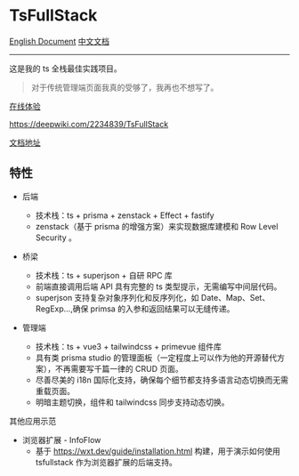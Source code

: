 # TsFullStack

[English Document](./README.md) [中文文档](./README_zh.md)

---

这是我的 ts 全栈最佳实践项目。

> 对于传统管理端页面我真的受够了，我再也不想写了。

[在线体验](http://tsfullstack.heartstack.space/)

https://deepwiki.com/2234839/TsFullStack

[文档地址](https://shenzilong.cn/index/TsFullStack.html#20250413211142-d533spm)

## 特性

- 后端
  - 技术栈：ts + prisma + zenstack + Effect + fastify
  - zenstack（基于 prisma 的增强方案）来实现数据库建模和 Row Level Security 。

- 桥梁
  - 技术栈：ts + superjson + 自研 RPC 库
  - 前端直接调用后端 API 具有完整的 ts 类型提示，无需编写中间层代码。
  - superjson 支持复杂对象序列化和反序列化，如 Date、Map、Set、RegExp...,确保 primsa 的入参和返回结果可以无缝传递。

- 管理端
  - 技术栈：ts + vue3 + tailwindcss + primevue 组件库
  - 具有类 prisma studio 的管理面板（一定程度上可以作为他的开源替代方案），不再需要写千篇一律的 CRUD 页面。
  - 尽善尽美的 i18n 国际化支持，确保每个细节都支持多语言动态切换而无需重载页面。
  - 明暗主题切换，组件和 tailwindcss 同步支持动态切换。

其他应用示范

- 浏览器扩展 - InfoFlow
  - 基于 https://wxt.dev/guide/installation.html 构建，用于演示如何使用 tsfullstack 作为浏览器扩展的后端支持。